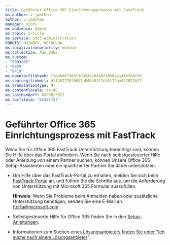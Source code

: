 ```yaml
---
title: Geführter Office 365 Einrichtungsprozess mit FastTrack
ms.author: v-jmathew
author: v-jmathew
manager: scotv
ms.audience: Admin
ms.topic: article
ms.service: o365-administration
ROBOTS: NOINDEX, NOFOLLOW
ms.localizationpriority: medium
ms.collection: Adm_O365
ms.custom:
- "9003885"
- "6939"
- "9419"
ms.openlocfilehash: f1eab867388f30943dc03a9f3050a414fe3981fb
ms.sourcegitcommit: d11262728f0617a843a0117cb5172aa322022b27
ms.translationtype: MT
ms.contentlocale: de-DE
ms.lasthandoff: 03/08/2022
ms.locfileid: "63307157"
---
```

# <a name="guided-office-365-setup-process-with-fasttrack"></a>Geführter Office 365 Einrichtungsprozess mit FastTrack

Wenn Sie für Office 365 FastTrack Unterstützung berechtigt sind, können Sie Hilfe über das Portal anfordern. Wenn Sie nach selbstgesteuerter Hilfe oder Anleitung von einem Partner suchen, können Unsere Office 365 Setup-Assistenten oder ein qualifizierter Partner Sie dabei unterstützen.

- Um Hilfe über das FastTrack-Portal zu erhalten, melden Sie sich beim [FastTrack-Portal](https://go.microsoft.com/fwlink/?linkid=2125443) an, und führen Sie die Schritte aus, um die Anforderung von Unterstützung mit Microsoft 365 Formular auszufüllen.

    **Hinweis**: Wenn Sie Probleme beim Anmelden haben oder zusätzliche Unterstützung benötigen, senden Sie eine E-Mail an [ftcrfa@microsoft.com](mailto:ftcrfa@microsoft.com).

- Selbstgesteuerte Hilfe für Office 365 finden Sie in den [Setup-Anleitungen](https://go.microsoft.com/fwlink/?linkid=2125827).
- Informationen zum Suchen eines [Lösungsanbieters finden Sie unter "Ich suche nach einem Lösungsanbieter](https://go.microsoft.com/fwlink/?linkid=2125918)".